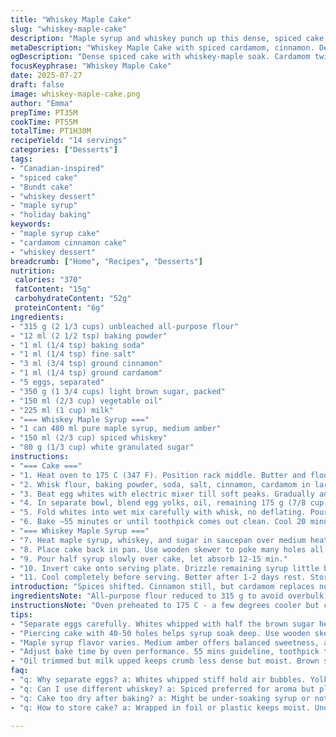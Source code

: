 ```yaml
---
title: "Whiskey Maple Cake"
slug: "whiskey-maple-cake"
description: "Maple syrup and whiskey punch up this dense, spiced cake, soaked and moist. Flour, cinnamon, nutmeg. Egg whites whipped stiff with brown sugar, folded into yolks mixed with oil and milk. Baked in a Bundt pan. Warm maple-whiskey syrup poured in holes poked deep in cake twice. Rest a day or two. Holds well under a cloche for almost a week. Nuts gone, sugar tweaked, ingredients shifted to tweak sweetness and texture."
metaDescription: "Whiskey Maple Cake with spiced cardamom, cinnamon. Dense texture, soaked deep with whiskey-maple syrup. Baked in Bundt, moist crumb holds under cloche for days."
ogDescription: "Dense spiced cake with whiskey-maple soak. Cardamom twist. Egg whites whipped stiff. Bundt baked, pierced deep, syrup twice poured. Rest 1-2 days for best soak."
focusKeyphrase: "Whiskey Maple Cake"
date: 2025-07-27
draft: false
image: whiskey-maple-cake.png
author: "Emma"
prepTime: PT35M
cookTime: PT55M
totalTime: PT1H30M
recipeYield: "14 servings"
categories: ["Desserts"]
tags:
- "Canadian-inspired"
- "spiced cake"
- "Bundt cake"
- "whiskey dessert"
- "maple syrup"
- "holiday baking"
keywords:
- "maple syrup cake"
- "cardamom cinnamon cake"
- "whiskey dessert"
breadcrumb: ["Home", "Recipes", "Desserts"]
nutrition: 
 calories: "370"
 fatContent: "15g"
 carbohydrateContent: "52g"
 proteinContent: "6g"
ingredients:
- "315 g (2 1/3 cups) unbleached all-purpose flour"
- "12 ml (2 1/2 tsp) baking powder"
- "1 ml (1/4 tsp) baking soda"
- "1 ml (1/4 tsp) fine salt"
- "3 ml (3/4 tsp) ground cinnamon"
- "1 ml (1/4 tsp) ground cardamom"
- "5 eggs, separated"
- "350 g (1 3/4 cups) light brown sugar, packed"
- "150 ml (2/3 cup) vegetable oil"
- "225 ml (1 cup) milk"
- "=== Whiskey Maple Syrup ==="
- "1 can 480 ml pure maple syrup, medium amber"
- "150 ml (2/3 cup) spiced whiskey"
- "80 g (1/3 cup) white granulated sugar"
instructions:
- "=== Cake ==="
- "1. Heat oven to 175 C (347 F). Position rack middle. Butter and flour a 2.5-3 L (10-12 cup) Bundt pan."
- "2. Whisk flour, baking powder, soda, salt, cinnamon, cardamom in large bowl."
- "3. Beat egg whites with electric mixer till soft peaks. Gradually add 175 g (7/8 cup) brown sugar while whipping. Beat to stiff peaks. Set aside."
- "4. In separate bowl, blend egg yolks, oil, remaining 175 g (7/8 cup) brown sugar with mixer. Slowly alternate adding dry mix and milk, starting and ending with dry."
- "5. Fold whites into wet mix carefully with whisk, no deflating. Pour batter into Bundt."
- "6. Bake ~55 minutes or until toothpick comes out clean. Cool 20 minutes on wire rack, then unmold."
- "=== Whiskey Maple Syrup ==="
- "7. Heat maple syrup, whiskey, and sugar in saucepan over medium heat. Stir to dissolve sugar, bring just to boil. Remove from heat."
- "8. Place cake back in pan. Use wooden skewer to poke many holes all over, about 40-50."
- "9. Pour half syrup slowly over cake, let absorb 12-15 min."
- "10. Invert cake onto serving plate. Drizzle remaining syrup little by little over top, let soak fully."
- "11. Cool completely before serving. Better after 1-2 days rest. Store covered up to 5 days."
introduction: "Spices shifted. Cinnamon still, but cardamom replaces nutmeg for a slight citrusy aroma. Brown sugar cut to 350 g total, a touch less. Egg whites whipped with less sugar but still stiff. Flour cut by 30%, less dense. Oil trimmed back for slightly lighter crumb. Milk upped to keep moist. Maple syrup can flavors vary; 480 ml can replaces 540 ml. Whiskey volume down a bit, sugar in syrup replaced by pure white for cleaner sweetness. Soaking method adjusted; cake pierced more for deeper absorption. Resting time slightly shortened, bake time trimmed by 5 minutes. Bundt pan still central, 10-12 cups. No nuts, no flour bleaching, no alternatives. Just careful math and tweaking. This cake is still indulgent, syrupy, spiced but with a clear maple-whiskey punch. Dense but tender, a party on your palate. Get whiskey and maple, get a skewer, get ready to wait but get rewarded. This cake lives, breathes, and mellows with time."
ingredientsNote: "All-purpose flour reduced to 315 g to avoid overbulk, baking powder increased slightly for lift, baking soda steady. Cardamom swaps in subtle floral notes instead of nutmeg’s warmth; those two spices alike but twist. Brown sugar divided into halves for egg whites and yolks — helps meringue stability and moistness balance. Oil lowered but milk upped to keep crumb soft. No nuts added because the goal is smooth texture. Maple syrup amount reduced to 480 ml, adjusts sweetness to whiskey’s quality and boldness. Spiced whiskey preferred, but standard whiskey works fine. Sugar in syrup changed to white granulated for straightforward sweetness with no molasses note, balancing syrup darkness. Bundt pan size kept big; quantity adjusted accordingly. Simple swaps but impact on flavor and texture clear. Eggs kept 5 total, separation necessary to lift."
instructionsNote: "Oven preheated to 175 C - a few degrees cooler but compensates for shorter bake time. Buttering ensures easy release. Dry ingredients mixed before wet to avoid lumps, incorporate spices fully. Egg whites whipped with 175 g sugar only to soft then firm peaks to stabilize structure. Egg yolks beaten separately with oil and sugar to creamy fade. Alternate adding dry and milk to egg yolk mix gently, avoids overworking gluten. Fold egg whites with whisk gently, keep volume intact. Pour batter to Bundt, bake 55 mins. Toothpick test to check doneness—if wet batter clings, longer needed. Slightly longer to cool before unmolding for structural safety. Syrup ingredients heated until sugar dissolves, brought to near boil, not caramelized. Cake pierced deeply with wooden skewer, 40-50 holes over surface, deeper to enhance liquid penetration. Half syrup poured and absorbed 12-15 mins—crucial for moist layers inside. Cake flipped for even soaking of remaining syrup; drizzle little by little to prevent puddling. Best cooled fully then can rest wrapped 24-48 hours for flavors to meld. Under cloche last up to 5 days. Repeated syrup soaking new twist to enhance liquidity inside cake. Times adjusted ±5 minutes to fit oven variability and syrup absorption pace."
tips:
- "Separate eggs carefully. Whites whipped with half the brown sugar helps stiff peaks hold. Beat gradually. Whites set structure. Yolks mixed with oil and sugar blend moisture and richness. Alternate dry and milk slowly. Avoid overmixing to keep crumb tender. Whisk fold whites gently, keep max volume. Deflate and cake falls flat. Bundt pan needs butter+flour coating for clean release."
- "Piercing cake with 40-50 holes helps syrup soak deep. Use wooden skewer, poke deep but not through base. Pour syrup half then wait 12-15 mins to absorb slowly. Too much syrup all at once puddles, soggy bottom risk. Flip cake before second pour or syrup pools uneven. Drizzle leftover syrup in small amounts, no rushing soak. Gives more even moisture inside."
- "Maple syrup flavor varies. Medium amber offers balanced sweetness, avoid darker or lightest for consistency. Spiced whiskey adds complexity, but standard works. Syrup sugar swapped white granulated to cut molasses taste molasses darkens syrup flavor. Heat syrup and whiskey just to boil then off heat to avoid burning sugar. Keep syrup warm for better soak."
- "Adjust bake time by oven performance. 55 mins guideline, toothpick test key. Clean or with few moist crumbs ok. Cool 20 mins in pan before unmolding helps shape hold. If too hot, cake may crumble. Rest cake 1-2 days wrapped or under cloche to meld flavors and let syrup deepen crumb moisture. Skip rest and cake tastes less melded, drier inside."
- "Oil trimmed but milk upped keeps crumb less dense but moist. Brown sugar divided helps meringue whip stability and yolk mixture sweetness. Cinnamon dominant spice with cardamom replacing nutmeg gives a citrus floral hint, subtler. No nuts for smooth texture. Flour reduced for lighter but still dense body. No bleached flour for taste clarity."
faq:
- "q: Why separate eggs? a: Whites whipped stiff hold air bubbles. Yolks mix with sugar/oil/moisture. Each does job. Whites give lift so cake not flat. Yolks add richness. Folding slows air loss. Skip separation, cake dense, less lift."
- "q: Can I use different whiskey? a: Spiced preferred for aroma but plain whiskey works. Flavor changes with brand. Stronger whiskey might overwhelm maple. Adjust syrup sugar if needed. No alcohol options not recommended; soak effect lost."
- "q: Cake too dry after baking? a: Might be under-soaking syrup or not enough holes. Poke deep, many holes for absorption. Pour syrup twice, slowly, let soak well. Rest 1-2 days also helps syrup penetrate fully. Oven too hot can dry cake too."
- "q: How to store cake? a: Wrapped in foil or plastic keeps moist. Under cloche best for freshness. Lasts up to 5 days. Fridge not mandatory but use airtight container if hot climate. Reheat gently if needed but syrup absorption best at room temp rest."

---
```

